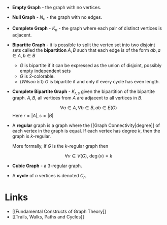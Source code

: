 * **Empty Graph** - the graph with no vertices.
* **Null Graph** - $N_n$  - the graph with no edges.

* **Complete Graph** - $K_n$ - the graph where each pair of distinct vertices is adjacent.

* **Bipartite Graph** - it is possible to split the vertex set into two disjoint sets called the **bipartition** $A,B$ such that each edge is of the form $ab, a\in A, b\in B$ 
	* $G$ is bipartite if it can be expressed as the union of disjoint, possibly empty independent sets
	* $G$ is $2$-colorable.
	* (*Wilson 5.1*) $G$ is bipartite if and only if every cycle has even length.

* **Complete Bipartite Graph** - $K_{r,s}$ given the bipartition of the bipartite graph. $A,B$, all vertices from $A$ are adjacent to all vertices in $B$.
  
  $$
  \forall a\in A, \forall b\in B, ab\in E(G)
  $$
  Here $r=|A|, s=|B|$

* A **regular** graph is a graph where the [[Graph Connectivity|degree]] of each vertex in the graph is equal. If each vertex has degree $k$, then the graph is $k$-regular.
  
  More formally, if $G$ is the $k$-regular graph then 
  
  $$
  \forall v\in V(G), \ \deg(v)=k
  $$

* **Cubic Graph** - a $3$-regular graph.

* A **cycle** of $n$ vertices is denoted $C_n$ 

# Links
* [[Fundamental Constructs of Graph Theory]]
* [[Trails, Walks, Paths and Cycles]]